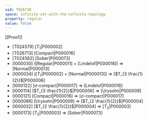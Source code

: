 ```yaml
---
uid: T026730
space: infinite-set-with-the-cofinite-topology
property: regular
value: false
---
```

[[Proof]]

* [T024579] [$T_1$|P000002]
* [T026713] [Compact|P000016]
* [T024582] [Sober|P000073]
* [I000030] ([Regular|P000011] + [Lindelof|P000018]) => [Normal|P000013]
* [I000034] ([$T_1$|P000002] + [Normal|P000013]) => [$T_{3 \frac{1}{2}}$|P000006]
* [I000122] [$\sigma$-compact|P000017] => [Lindelof|P000018]
* [I000114] [$T_{3 \frac{1}{2}}$|P000006] => [Urysohn|P000009]
* [I000121] [Compact|P000016] => [$\sigma$-compact|P000017]
* [I000086] [Urysohn|P000009] => [$T_{2 \frac{1}{2}}$|P000004]
* [I000032] [$T_{2 \frac{1}{2}}$|P000004] => [$T_2$|P000003]
* [I000173] [$T_2$|P000003] => [Sober|P000073]

